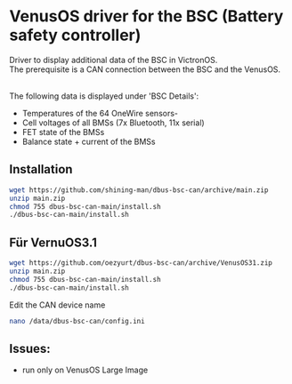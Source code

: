 # VenusOS driver for the BSC (Battery safety controller)

Driver to display additional data of the BSC in VictronOS.<br>
The prerequisite is a CAN connection between the BSC and the VenusOS.<br><br>

The following data is displayed under 'BSC Details':
- Temperatures of the 64 OneWire sensors-
- Cell voltages of all BMSs (7x Bluetooth, 11x serial)
- FET state of the BMSs
- Balance state + current of the BMSs<br>

## Installation
```bash
wget https://github.com/shining-man/dbus-bsc-can/archive/main.zip
unzip main.zip
chmod 755 dbus-bsc-can-main/install.sh
./dbus-bsc-can-main/install.sh
```
## Für VernuOS3.1
```bash
wget https://github.com/oezyurt/dbus-bsc-can/archive/VenusOS31.zip
unzip main.zip
chmod 755 dbus-bsc-can-main/install.sh
./dbus-bsc-can-main/install.sh
```


Edit the CAN device name
```bash
nano /data/dbus-bsc-can/config.ini 
```

## Issues:
- run only on VenusOS Large Image
